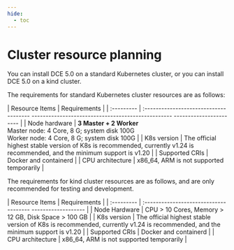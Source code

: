 ```yaml
---
hide:
  - toc
---
```


# Cluster resource planning

You can install DCE 5.0 on a standard Kubernetes cluster, or you can install DCE 5.0 on a kind cluster.

The requirements for standard Kubernetes cluster resources are as follows:

| Resource Items | Requirements |
| :--------- | :------------------------------------- -------------------------------------------------- ----------------------- |
| Node hardware | **3 Master + 2 Worker** <br />Master node: 4 Core, 8 G; system disk 100G <br />Worker node: 4 Core, 8 G; system disk 100G |
| K8s version | The official highest stable version of K8s is recommended, currently v1.24 is recommended, and the minimum support is v1.20 |
| Supported CRIs | Docker and containerd |
| CPU architecture | x86_64, ARM is not supported temporarily |

The requirements for kind cluster resources are as follows, and are only recommended for testing and development.

| Resource Items | Requirements |
| :--------- | :------------------------------------- ------------------- |
| Node Hardware | CPU > 10 Cores, Memory > 12 GB, Disk Space > 100 GB |
| K8s version | The official highest stable version of K8s is recommended, currently v1.24 is recommended, and the minimum support is v1.20 |
| Supported CRIs | Docker and containerd |
| CPU architecture | x86_64, ARM is not supported temporarily |
